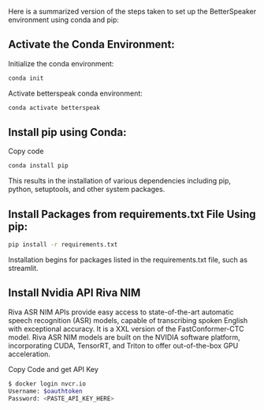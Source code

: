 Here is a summarized version of the steps taken to set up the BetterSpeaker environment using conda and pip:

## Activate the Conda Environment:

Initialize the conda environment:
```bash
conda init
```

Activate betterspeak conda environment:
```bash
conda activate betterspeak
```

## Install pip using Conda:

Copy code
``` bash
conda install pip
```
This results in the installation of various dependencies including pip, python, setuptools, and other system packages.

## Install Packages from requirements.txt File Using pip:

```bash
pip install -r requirements.txt
```

Installation begins for packages listed in the requirements.txt file, such as streamlit.

## Install Nvidia API Riva NIM

Riva ASR NIM APIs provide easy access to state-of-the-art automatic speech recognition (ASR) models, capable of transcribing spoken English with exceptional accuracy. It is a XXL version of the FastConformer-CTC model. Riva ASR NIM models are built on the NVIDIA software platform, incorporating CUDA, TensorRT, and Triton to offer out-of-the-box GPU acceleration.

Copy Code and get API Key
``` bash
$ docker login nvcr.io
Username: $oauthtoken
Password: <PASTE_API_KEY_HERE>
```


